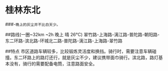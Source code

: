 # 桂林东北
###-`晚上的灰尘并不比白天少。`

##路线(一圈~32km ~2h 晚上 晴 26°C)
翠竹路-上海路-漓江路-普陀路-朝阳路-东二环路-滨北路-环城北二路-普陀路-漓江路-上海路-翠竹路

##特点
市区道路车辆较多，比较锻炼灵活度和换挡。骑行时，需要注意车辆碰撞。东二环路上的路灯还行，就是灰尘不少，建议携带面巾骑行。滨北路，路灯基本没有，骑行的需要配备电筒，注意路面安全。
